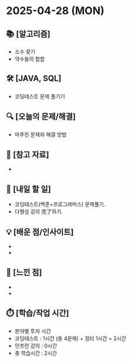 # 2025-04-28 (MON)

## 📚 [알고리즘]

- 소수 찾기
- 약수들의 합합

## 🛠️ [JAVA, SQL]

- 코딩테스트 문제 풀기기

## 🔍 [오늘의 문제/해결]

- 마주친 문제와 해결 방법

## 📌 [참고 자료]

-

## 📝 [내일 할 일]

- 코딩테스트(백준+프로그래머스) 문제풀기.
- 다형성 강의 完了하기.

## 💡 [배운 점/인사이트]

-
-

## 🤔 [느낀 점]

-
-

## ⏱️ [학습/작업 시간]

- 분야별 투자 시간
- 코딩테스트 : 1시간 (총 4문제) + 정리 1시간 = 2시간
- 인프런 강의 : 0시간
- 총 학습시간 : 2시간
